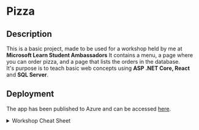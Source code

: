 # Pizza

## Description

This is a basic project, made to be used for a workshop held by me at <b>Microsoft Learn Student Ambassadors</b>
It contains a menu, a page where you can order pizza, and a page that lists the orders in the database.  
It's purpose is to teach basic web concepts using <b>ASP .NET Core, React</b> and <b>SQL Server</b>.

## Deployment

The app has been published to Azure and can be accessed [here](https://pizzaapp0.azurewebsites.net/).

<details><summary>Workshop Cheat Sheet</summary><br/>
 
 ***Scaffolding***
 ```
 Scaffold-DbContext "<ConnectionString>" Microsoft.EntityFrameworkCore.SqlServer -OutputDir Models
 ```

 **OrdersController.cs**
 ```cs
  orderInfo.OrderId = Guid.NewGuid().ToString();
  _context.OrderInfo.Add(orderInfo);
  try
  {
      await _context.SaveChangesAsync();
  }
  catch (DbUpdateException)
  {
      if (OrderInfoExists(orderInfo.OrderId))
      {
          return Conflict();
      }
      else
      {
          throw;
      }
  }
 ```
 
 **App.js**
  ```javascript
  <Router>
        <Switch>
            <Route exact path="/">
                <Menu />
            </Route>
            <Route path="/order">
                <OrderPage />
            </Route>
            <Route path="/orderlist">
                <OrderList />
            </Route>
        </Switch>
  </Router>
  ```
  
  **Menu.js**
  ```javascript
  <div className="center">
      <Link className="menu-item" to="/order">Order Pizza</Link>
      <Link className="menu-item" to="/orderlist">Orders list</Link>
  </div>
  ```
  
  **Menu.css**
  ```css
  .center {
      position: absolute;
      top: 50%;
      left: 50%;
      transform: translate(-50%, -50%);
      display: flex;
      flex-direction: column;
      gap: 8px;   
  }

  .menu-item {
      text-decoration: none;
      color: white;
      background-color: mediumseagreen;
      padding: 20px   ;
      border-radius: 8px;
      text-align: center;
      font-size: 30px;
  }

  .menu-item:hover {
      text-decoration: none;
      color: white;
      background-color: green;
  }
  ```
  
  **OrderPage.js**
  ```javascript
  <div>
    <Link to="/">Back to menu</Link>
    <form className='pizzaOrder'>
        <h1>Order pizza:</h1>
        <label for="pizzaType">Pizza type:</label>
        <select value={order.PizzaType} name="pizzaType" id="pizzaType" onChange={(event) => handleChange(event, 'PizzaType')}>
            <option value="Quattro Formaggi">Quattro Formaggi</option>
            <option value="Diavola">Diavola</option>
            <option value="Capriciosa">Capriciosa</option>
            <option value="Carnivora">Carnivora</option>
        </select>

        <label for="firstName">First name:</label>
        <input value={order.FirstName} id="firstName" type="text" onChange={(event) => handleChange(event, 'FirstName')}></input>

        <label for="lastName">Last name:</label>
        <input value={order.LastName} id="lastName" type="text" onChange={(event) => handleChange(event, 'LastName')}></input>

        <label for="email">Email:</label>
        <input value={order.Email} id="email" type="text" onChange={(event) => handleChange(event, 'Email')}></input>

        <label for="phone">Phone:</label>
        <input value={order.Phone} id="phone" type="text" onChange={(event) => handleChange(event, 'Phone')}></input>

        <label for="address">Address:</label>
        <textarea value={order.DeliveryAddress} id="address" style={{ minHeight: '50px' }} type="text" onChange={(event) => handleChange(event, 'DeliveryAddress')}></textarea>

        <label for="options">Options:</label>
        <textarea value={order.Options} id="options" style={{ minHeight: '50px' }} type="text" onChange={(event) => handleChange(event, 'Options')}></textarea>
        <button className="orderButton" onClick={async (event) => await postOrder(event)}>Send order</button>
    </form>
    <h2 style={{ color: 'green' }}>{orderStatus}</h2>
  </div>
  ```
  
  **OrderPage.css**
  ```css
  .pizzaOrder {
      position: absolute;
      top: 50%;
      left: 50%;
      transform: translate(-50%, -50%);
      padding: 25px;
      display: flex;
      flex-direction: column;
      width: 300px;
      gap: 8px;
      border: 2px solid black;
      border-radius: 6px;
  }

  .orderButton {
      margin-top: 15px;
      height: 50px;
      color: white;
      background-color: mediumseagreen;
      border: 0px;
      border-radius: 6px;
  }
  ```
  
  **OrderItem.js**
  ```javascript
  <div className="item-container">
      <h1 className="item-header">Order <b>{props.id}</b></h1>
      <p><b className="item-label">Customer: </b> {props.name} ({props.phone})</p>
      <p><b className="item-label">Email: </b> {props.email}</p>
      <p><b className="item-label">Delivery address: </b> {props.address}</p>
      <p><b className="item-label">Item: </b> {props.item}</p>
      <p><b className="item-label">Options: </b> {props.options != '' ? props.options : 'none'}</p>
      <div>
          <button className="order-delete" style={{ marginRight: '10px' }} onClick={async () => await deleteOrder()}>Remove order</button>
      </div>
  </div>  
  ```
  
  **OrderItem.css**
  ```css
  .item-container {
      display: flex;
      flex-direction: column;
      gap: 8px;
      margin: 10px;
      padding: 20px;
      background-color: #EDB183;
      color: black;
  }

  .item-label {
      color: #F4D8CD;
      padding-right: 8px;
  }

  .item-header {
      color: #3a2e39;
  }

  .order-delete {
      color: white;
      background-color: #F15152;
      border: none;
      padding: 5px;
  }
  ```
</details>

